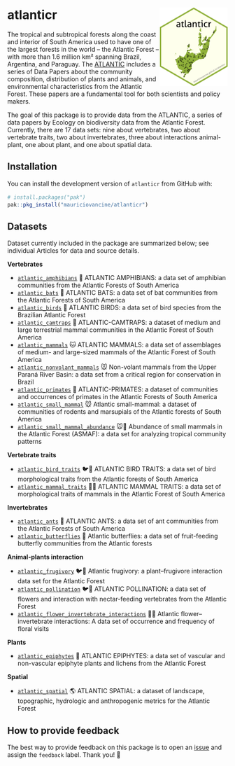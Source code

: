 
# atlanticr <a href='https://lter.github.io/atlanticr/'><img src="hexagon/logo.png" id="home_logo" align="right" height="180"/></a>

The tropical and subtropical forests along the coast and interior of
South America used to have one of the largest forests in the world – the
Atlantic Forest – with more than 1.6 million km² spanning Brazil,
Argentina, and Paraguay. The
[ATLANTIC](https://esajournals.onlinelibrary.wiley.com/doi/toc/10.1002/(ISSN)1939-9170.AtlanticPapers)
includes a series of Data Papers about the community composition,
distribution of plants and animals, and environmental characteristics
from the Atlantic Forest. These papers are a fundamental tool for both
scientists and policy makers.

The goal of this package is to provide data from the ATLANTIC, a series
of data papers by Ecology on biodiversity data from the Atlantic Forest.
Currently, there are 17 data sets: nine about vertebrates, two about
vertebrate traits, two about invertebrates, three about interactions
animal-plant, one about plant, and one about spatial data.

## Installation

You can install the development version of `atlanticr` from GitHub with:

``` r
# install.packages("pak")
pak::pkg_install("mauriciovancine/atlanticr")
```

## Datasets

Dataset currently included in the package are summarized below; see
individual Articles for data and source details.

**Vertebrates**

- [`atlantic_amphibians`](https://mauriciovancine.github.io/atlanticr/reference/atlantic_amphibians.html)
  :frog: ATLANTIC AMPHIBIANS: a data set of amphibian communities from
  the Atlantic Forests of South America
- [`atlantic_bats`](https://mauriciovancine.github.io/atlanticr/reference/atlantic_bats.html)
  :bat: ATLANTIC BATS: a data set of bat communities from the Atlantic
  Forests of South America
- [`atlantic_birds`](https://mauriciovancine.github.io/atlanticr/reference/atlantic_birds.html)
  :parrot: ATLANTIC BIRDS: a data set of bird species from the Brazilian
  Atlantic Forest
- [`atlantic_camtraps`](https://mauriciovancine.github.io/atlanticr/reference/atlantic_camtraps.html)
  :camera_flash: ATLANTIC-CAMTRAPS: a dataset of medium and large
  terrestrial mammal communities in the Atlantic Forest of South America
- [`atlantic_mammals`](https://mauriciovancine.github.io/atlanticr/reference/atlantic_mammals.html)
  :cat: ATLANTIC MAMMALS: a data set of assemblages of medium- and
  large-sized mammals of the Atlantic Forest of South America
- [`atlantic_nonvolant_mammals`](https://mauriciovancine.github.io/atlanticr/reference/atlantic_nonvolant_mammals.html)
  :mouse: Non-volant mammals from the Upper Paraná River Basin: a data
  set from a critical region for conservation in Brazil
- [`atlantic_primates`](https://mauriciovancine.github.io/atlanticr/reference/atlantic_primates.html)
  :monkey: ATLANTIC-PRIMATES: a dataset of communities and occurrences
  of primates in the Atlantic Forests of South America
- [`atlantic_small_mammal`](https://mauriciovancine.github.io/atlanticr/reference/atlantic_small_mammal.html)
  :mouse: Atlantic small-mammal: a dataset of communities of rodents and
  marsupials of the Atlantic forests of South America
- [`atlantic_small_mammal_abundance`](https://mauriciovancine.github.io/atlanticr/reference/atlantic_small_mammal_abundance.html)
  :mouse::1234: Abundance of small mammals in the Atlantic Forest
  (ASMAF): a data set for analyzing tropical community patterns

**Vertebrate traits**

- [`atlantic_bird_traits`](https://mauriciovancine.github.io/atlanticr/reference/atlantic_bird_traits.html)
  :bird::straight_ruler: ATLANTIC BIRD TRAITS: a data set of bird
  morphological traits from the Atlantic forests of South America
- [`atlantic_mammal_traits`](https://mauriciovancine.github.io/atlanticr/reference/atlantic_mammal_traits.html)
  :bat::straight_ruler: ATLANTIC MAMMAL TRAITS: a data set of
  morphological traits of mammals in the Atlantic Forest of South
  America

**Invertebrates**

- [`atlantic_ants`](https://mauriciovancine.github.io/atlanticr/reference/atlantic_ants.html)
  :ant: ATLANTIC ANTS: a data set of ant communities from the Atlantic
  Forests of South America
- [`atlantic_butterflies`](https://mauriciovancine.github.io/atlanticr/reference/atlantic_butterflies.html)
  :butterfly: Atlantic butterflies: a data set of fruit-feeding
  butterfly communities from the Atlantic forests

**Animal-plants interaction**

- [`atlantic_frugivory`](https://mauriciovancine.github.io/atlanticr/reference/atlantic_frugivory.html)
  :bird::cherries: Atlantic frugivory: a plant–frugivore interaction
  data set for the Atlantic Forest
- [`atlantic_pollination`](https://mauriciovancine.github.io/atlanticr/reference/atlantic_pollination.html)
  :bird::hibiscus: ATLANTIC POLLINATION: a data set of flowers and
  interaction with nectar-feeding vertebrates from the Atlantic Forest
- [`atlantic_flower_invertebrate_interactions`](https://mauriciovancine.github.io/atlanticr/reference/atlantic_flower_invertebrate_interactions.html)
  :bee::white_flower: Atlantic flower–invertebrate interactions: A data
  set of occurrence and frequency of floral visits

**Plants**

- [`atlantic_epiphytes`](https://mauriciovancine.github.io/atlanticr/reference/atlantic_epiphytes.html)
  :seedling: ATLANTIC EPIPHYTES: a data set of vascular and non-vascular
  epiphyte plants and lichens from the Atlantic Forest

**Spatial**

- [`atlantic_spatial`](https://mauriciovancine.github.io/atlanticr/reference/atlantic_spatial.html)
  :earth_americas: ATLANTIC SPATIAL: a dataset of landscape,
  topographic, hydrologic and anthropogenic metrics for the Atlantic
  Forest

## How to provide feedback

The best way to provide feedback on this package is to open an
[issue](https://github.com/mauriciovancine/atlanticr/issues) and assign
the `feedback` label. Thank you! :raised_hands:
